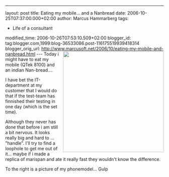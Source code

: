 ---
layout: post
title: Eating my mobile... and a Nanbread
date: 2006-10-25T07:37:00.000+02:00
author: Marcus Hammarberg
tags:
  - Life of a consultant

modified_time: 2006-10-26T07:53:10.509+02:00
blogger_id: tag:blogger.com,1999:blog-36533086.post-116175519939418314
blogger_orig_url: http://www.marcusoft.net/2006/10/eating-my-mobile-and-nanbread.html ---
[<img src="http://www.myqtek.com/media/12359-8100_front.gif"
style="FLOAT: right; MARGIN: 0px 0px 10px 10px; WIDTH: 320px; CURSOR: hand"
data-border="0" />](http://www.myqtek.com/media/12359-8100_front.gif)
[](http://www.myqtek.com/image.aspx?image=/media/12359-8100_front.gif)
Today i might have to eat my mobile (QTek 8100) and an indian
Nan-bread....

I have bet the IT-department at my customer that I would do that if the
test-team has finnished their testing in one day (which is the set
time).

Although they never has done that before i am still a bit nervous. It
looks really big and hard to ... "handle". I'll try to find a loophole
to get me out of it... maybe if i made a replica of marispan and ate it
really fast they wouldn't know the difference.

To the right is a picture of my phonemodel... Gulp

